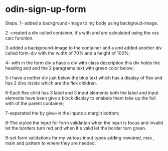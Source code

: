 # odin-sign-up-form
Steps.
1- added a background-image to my body using backgroud-image.

2 -created a div called container, it's with and are calculated using the css calc function.

3-added a background-image to the container and a and added another div called form-div with the width of 70% and a height of 100%;

4- with in the form div a have a div with class description this div holds the heading and and the 2 paragrams text with green color below;

5-i have a nother div just below the blue text which has a display of flex and has 2 divs inside which are the flex children.

6-Each flex child has 3 label and 3 input elements both the label and input elements have been give a block display to enabele them take up the full with of the parent container;

7-seperated the by give=in the inputs a margin bottom;

8-The styled the input for form validation when the input is focus and invalid let the borders turn red and when it's valid let the border turn green.

9-set form validations for my various input types adding rewuired, max , main and pattern to where they are needed.
